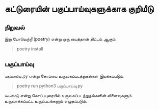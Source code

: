 # கட்டுரையின் பகுப்பாய்வுகளுக்காக குறியீடு

## நிறுவல்
இது போவெற்றீ (poetry) என்று ஒரு பைத்தான் திட்டம் ஆகும். 
> poetry install

## பகுப்பாய்வு
`பகுப்பாய்வு.py` என்று கோப்பை உருவகப்படத்துதல்கள் இயக்கப்படும்.

> poetry run python3 பகுப்பாய்வு.py

`வெளியீடு` என்று கோப்பபுரையில் உருவகப்படத்துதல்களின் விளைவுகளும்
உருவாக்கப்பட்ட உருப்படங்களும் எழுதப்படும்.


